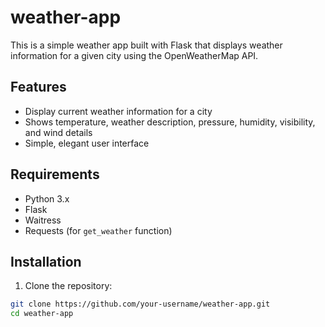 # weather-app

This is a simple weather app built with Flask that displays weather information for a given city using the OpenWeatherMap API.

## Features

- Display current weather information for a city
- Shows temperature, weather description, pressure, humidity, visibility, and wind details
- Simple, elegant user interface

## Requirements

- Python 3.x
- Flask
- Waitress
- Requests (for `get_weather` function)

## Installation

1. Clone the repository:

```bash
git clone https://github.com/your-username/weather-app.git
cd weather-app
